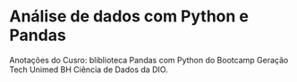 # Análise de dados com Python e Pandas

Anotações do Cusro: bliblioteca Pandas com Python do Bootcamp Geração Tech Unimed BH Ciência de Dados da DIO.
